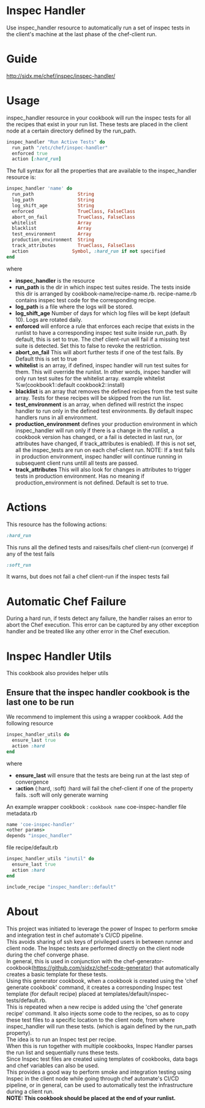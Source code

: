 # Inspec Handler
Use inspec_handler resource to automatically run a set of inspec tests in the client's machine at the last phase of the chef-client run.
# Guide
http://sidx.me/chef/inspec/inspec-handler/
# Usage
inspec_handler resource in your cookbook will run the inspec tests for all the recipes that exist in your run list.
These tests are placed in the client node at a certain directory defined by the run_path.

```ruby
inspec_handler "Run Active Tests" do
  run_path "/etc/chef/inspec-handler"
  enforced true
  action [:hard_run]
```
The full syntax for all the properties that are available to the inspec_handler resource is:
```ruby
inspec_handler 'name' do
  run_path                String
  log_path                String
  log_shift_age           String
  enforced                TrueClass, FalseClass
  abort_on_fail           TrueClass, FalseClass
  whitelist               Array
  blacklist               Array
  test_environment        Array
  production_environment  String
  track_attributes        TrueClass, FalseClass
  action                Symbol, :hard_run if not specified
end
```
where
* __inspec_handler__ is the resource
* __run_path__ is the dir in which inspec test suites reside. The tests inside this dir is arranged by cookbook-name/recipe-name.rb. recipe-name.rb contains inspec test code for the corresponding recipe.
* __log_path__ is a file where the logs will be stored.
* __log_shift_age__ Number of days for which log files will be kept (default 10). Logs are rotated daily.
* __enforced__ will enforce a rule that enforces each recipe that exists in the runlist to have a corresponding inspec test suite inside run_path. By default, this is set to true. The chef client-run will fail if a missing test suite is detected. Set this to false to revoke the restriction.
* __abort_on_fail__ This will abort further tests if one of the test fails. By Default this is set to true 
* __whitelist__ is an array, if defined, inspec handler will run test suites for them. This will override the runlist. In other words, inspec handler will only run test suites for the whitelist array. example whitelist %w(cookbook1::default cookbook2::install)
* __blacklist__ is an array that removes the defined recipes from the test suite array. Tests for these recipes will be skipped from the run list. 
* __test_environment__ is an array, when defined will restrict the inspec handler to run only in the defined test environments. By default inspec handlers runs in all environment.
* __production_environment__ defines your production environment in which inspec_handler will run only if there is a change in the runlist, a cookbook version has changed, or a fail is  detected in last run, (or attributes have changed, if track_attributes is enabled). If this is not set, all the inspec_tests are run on each chef-client run. NOTE: If a test fails in production environment, inspec handler will continue running in subsequent client runs untill all tests are passed.
* __track_attributes__ This will also look for changes in attributes to trigger tests in production environment. Has no meaning if production_environment is not defined. Default is set to true.
# Actions
This resource has the following actions:
```ruby
:hard_run
```
This runs all the defined tests and raises/fails chef client-run (converge) if any of the test fails
```ruby
:soft_run
```
It warns, but does not fail a chef client-run if the inspec tests fail

# Automatic Chef Failure
During a hard run, if tests detect any failure, the handler raises an error to abort the Chef execution. This error can be captured by any other exception handler and be treated like any other error in the Chef execution.
# Inspec Handler Utils
This cookbook also provides helper utils
## Ensure that the inspec handler cookbook is the last one to be run
We recommend to implement this using a wrapper cookbook.
Add the following resource 
```ruby
inspec_handler_utils do
  ensure_last true
  action :hard
end
```
where
* __ensure_last__ will ensure that the tests are being run at the last step of convergence
* __:action__ (:hard, :soft) :hard will fail the chef-client if one of the property fails. :soft will only generate warning

An example wrapper cookbook :
`cookbook name` coe-inspec-handler
file metadata.rb
```ruby
name 'coe-inspec-handler'
<other params>
depends "inspec_handler"
```
file recipe/default.rb
```ruby
inspec_handler_utils "inutil" do
  ensure_last true
  action :hard
end

include_recipe "inspec_handler::default"
```



# About
This project was initiated to leverage the power of Inspec to perform smoke and integration test in chef automate's CI/CD pipeline.   
This avoids sharing of ssh keys of privileged users in between runner and client node. The Inspec tests are performed directly on the client node during the chef converge phase.  
In general, this is used in conjunction with the chef-generator-cookbook(https://github.com/sidxz/chef-code-generator) that automatically creates a basic template for these tests.   
Using this generator cookbook, when a cookbook is created using the 'chef generate cookbook' command, it creates a corresponding Inspec test template (for default recipe) placed at templates/default/inspec-tests/default.rb.  
This is repeated when a new recipe is added using the 'chef generate recipe' command.  It also injects some code to the recipes, so as to copy these test files to a specific location to the client node, from where inspec_handler will run these tests. (which is again defined by the run_path property).  
The idea is to run an Inspec test per recipe.  
When this is run together with multiple cookbooks, Inspec Handler parses the run list and sequentially runs these tests.  
Since Inspec test files are created using templates of cookbooks, data bags and chef variables can also be used.  
This provides a good way to perform smoke and integration testing using Inspec in the client node while going through chef automate's CI/CD pipeline, or in general, can be used to automatically test the infrastructure during a client run.  
__NOTE: This cookbook should be placed at the end of your runlist.__


